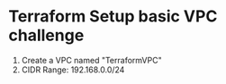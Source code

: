 # Terraform Setup basic VPC challenge

1. Create a VPC named "TerraformVPC"
2. CIDR Range: 192.168.0.0/24